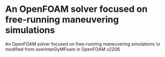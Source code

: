 # An OpenFOAM solver focused on free-running maneuvering simulations
An OpenFOAM solver focused on free-running maneuvering simulations \n
modified from overInterDyMFoam in OpenFOAM v2206

